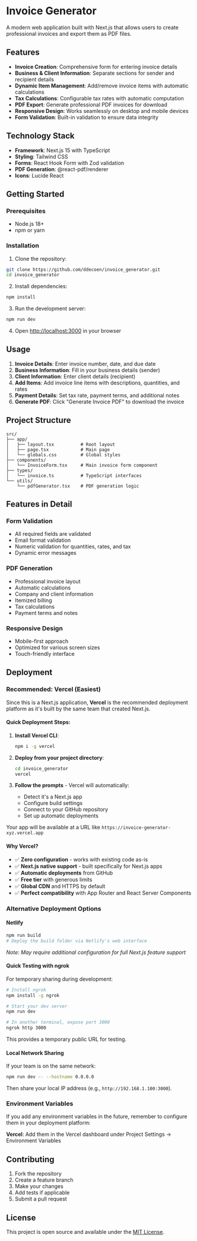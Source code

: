 # Invoice Generator

A modern web application built with Next.js that allows users to create professional invoices and export them as PDF files.

## Features

- **Invoice Creation**: Comprehensive form for entering invoice details
- **Business & Client Information**: Separate sections for sender and recipient details
- **Dynamic Item Management**: Add/remove invoice items with automatic calculations
- **Tax Calculations**: Configurable tax rates with automatic computation
- **PDF Export**: Generate professional PDF invoices for download
- **Responsive Design**: Works seamlessly on desktop and mobile devices
- **Form Validation**: Built-in validation to ensure data integrity

## Technology Stack

- **Framework**: Next.js 15 with TypeScript
- **Styling**: Tailwind CSS
- **Forms**: React Hook Form with Zod validation
- **PDF Generation**: @react-pdf/renderer
- **Icons**: Lucide React

## Getting Started

### Prerequisites

- Node.js 18+ 
- npm or yarn

### Installation

1. Clone the repository:
```bash
git clone https://github.com/ddecoen/invoice_generator.git
cd invoice_generator
```

2. Install dependencies:
```bash
npm install
```

3. Run the development server:
```bash
npm run dev
```

4. Open [http://localhost:3000](http://localhost:3000) in your browser

## Usage

1. **Invoice Details**: Enter invoice number, date, and due date
2. **Business Information**: Fill in your business details (sender)
3. **Client Information**: Enter client details (recipient)
4. **Add Items**: Add invoice line items with descriptions, quantities, and rates
5. **Payment Details**: Set tax rate, payment terms, and additional notes
6. **Generate PDF**: Click "Generate Invoice PDF" to download the invoice

## Project Structure

```
src/
├── app/
│   ├── layout.tsx          # Root layout
│   ├── page.tsx            # Main page
│   └── globals.css         # Global styles
├── components/
│   └── InvoiceForm.tsx     # Main invoice form component
├── types/
│   └── invoice.ts          # TypeScript interfaces
└── utils/
    └── pdfGenerator.tsx    # PDF generation logic
```

## Features in Detail

### Form Validation
- All required fields are validated
- Email format validation
- Numeric validation for quantities, rates, and tax
- Dynamic error messages

### PDF Generation
- Professional invoice layout
- Automatic calculations
- Company and client information
- Itemized billing
- Tax calculations
- Payment terms and notes

### Responsive Design
- Mobile-first approach
- Optimized for various screen sizes
- Touch-friendly interface

## Deployment

### Recommended: Vercel (Easiest)

Since this is a Next.js application, **Vercel** is the recommended deployment platform as it's built by the same team that created Next.js.

#### Quick Deployment Steps:

1. **Install Vercel CLI**:
   ```bash
   npm i -g vercel
   ```

2. **Deploy from your project directory**:
   ```bash
   cd invoice_generator
   vercel
   ```

3. **Follow the prompts** - Vercel will automatically:
   - Detect it's a Next.js app
   - Configure build settings
   - Connect to your GitHub repository
   - Set up automatic deployments

Your app will be available at a URL like `https://invoice-generator-xyz.vercel.app`

#### Why Vercel?
- ✅ **Zero configuration** - works with existing code as-is
- ✅ **Next.js native support** - built specifically for Next.js apps
- ✅ **Automatic deployments** from GitHub
- ✅ **Free tier** with generous limits
- ✅ **Global CDN** and HTTPS by default
- ✅ **Perfect compatibility** with App Router and React Server Components

### Alternative Deployment Options

#### Netlify
```bash
npm run build
# Deploy the build folder via Netlify's web interface
```
*Note: May require additional configuration for full Next.js feature support*

#### Quick Testing with ngrok
For temporary sharing during development:
```bash
# Install ngrok
npm install -g ngrok

# Start your dev server
npm run dev

# In another terminal, expose port 3000
ngrok http 3000
```
This provides a temporary public URL for testing.

#### Local Network Sharing
If your team is on the same network:
```bash
npm run dev -- --hostname 0.0.0.0
```
Then share your local IP address (e.g., `http://192.168.1.100:3000`).

### Environment Variables

If you add any environment variables in the future, remember to configure them in your deployment platform:

**Vercel**: Add them in the Vercel dashboard under Project Settings → Environment Variables

## Contributing

1. Fork the repository
2. Create a feature branch
3. Make your changes
4. Add tests if applicable
5. Submit a pull request

## License

This project is open source and available under the [MIT License](LICENSE).
